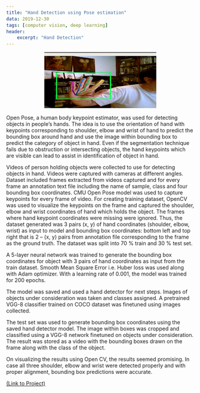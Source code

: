 ```yaml
---
title: "Hand Detection using Pose estimation"
data: 2019-12-30
tags: [computer vision, deep learning]
header:
    excerpt: "Hand Detection"
---
```


<p class="aligncenter">
    <img src="/images/hand.png" width="300" height="150"/>
</p>

<style>
.aligncenter {
    text-align: center;
}
</style>

Open Pose, a human body keypoint estimator, was used for detecting objects in people’s hands. 
The idea is to use the orientation of hand with keypoints corresponding to shoulder, elbow and wrist of hand to predict the bounding box around hand and use the image within bounding box to predict the category of object in hand. Even if the segmentation technique fails due to obstruction or intersecting objects, the hand keypoints which are visible can lead to assist in identification of object in hand.

Videos of person holding objects were collected to use for detecting objects in hand. Videos were captured with cameras at different angles. Dataset included frames extracted from videos captured and for every frame an annotation text file including the name of sample,
class and four bounding box coordinates. CMU Open Pose model was used to capture keypoints for every frame of video. For creating training dataset, OpenCV was used to visualize the keypoints on the frame and captured the shoulder, elbow and wrist coordinates of hand which holds the object. The frames where hand keypoint coordinates were missing were ignored. Thus, the dataset generated was 3 pairs (x, y) of hand coordinates (shoulder, elbow, wrist) as input to model and bounding box coordinates: bottom left and top right that is 2 – (x, y) pairs from annotation file corresponding to the frame as the ground truth.
The dataset was split into 70 % train and 30 % test set.

A 5-layer neural network was trained to generate the bounding box coordinates for object with 3 pairs of hand coordinates as input from the train dataset. Smooth Mean Square Error i.e. Huber loss was used along with Adam optimizer. With a learning rate of 0.001, the model was trained for 200 epochs.

The model was saved and used a hand detector for next steps. Images of objects under consideration was taken and classes assigned. A pretrained VGG-8 classifier trained on COCO dataset was finetuned using images collected.

The test set was used to generate bounding box coordinates using the saved hand detector model. The image within boxes was cropped and classified using a VGG-8 network finetuned on
objects under consideration. The result was stored as a video with the bounding boxes drawn on the frame along with
the class of the object. 

On visualizing the results using Open CV, the results seemed promising. In case all three shoulder, elbow and wrist were detected properly and with proper alignment, bounding box predictions were accurate.

<a href="https://github.com/asbudhkar/Hand-Detector-with-Pose-Estimation">(Link to Project)</a>